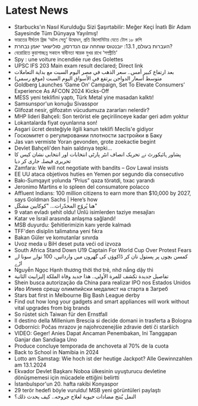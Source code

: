 # Latest News
-  Starbucks'ın Nasıl Kurulduğu Sizi Şaşırtabilir: Meğer Keçi İnatlı Bir Adam Sayesinde Tüm Dünyaya Yayılmış!
-  ভারতের দীর্ঘতম ব্রিজ ‘অটল সেতু’ উদ্বোধন, প্রতি কিলোমিটার যেতে টোল ১৮ রুপি
-  העברות בעולם, 13.1: יובנטוס שוחחה עם הנדרסון, סולישאר יאמן נבחרת?
-  বেরোরিতে কুয়াশাচ্ছন্ন সকালে স্বাধীনতা স্মারক মুখর রাখে ‘সম্প্রীতি’
-  Spy : une voiture incendiée rue des Golettes
-  UPSC IFS 203 Main exam result declared; Direct link
-  بعد ارتفاع كبير أمس.. سعر الذهب في مصر اليوم السبت مع بداية التعاملات
-  متوسط أسعار الدواجن يرتفع في الأسواق اليوم السبت (موقع رسمي)
-  Goldberg Launches ‘Game On’ Campaign, Set To Elevate Consumers’ Experience As AFCON 2024 Kicks-Off
-  MESS yeni teklifini yaptı, Türk Metal yine masadan kalktı!
-  Samsunspor'un konuğu Sivasspor
-  Glifozat nesir, glifozatın vücudumuza zararları nelerdir?
-  MHP lideri Bahçeli: Son terörist ele geçirilinceye kadar geri adım yoktur
-  Lokantalarda fiyat oyunlarına son!
-  Asgari ücret desteğiyle ilgili kanun teklifi Meclis'e gidiyor
-  Госкомитет о регулировании плотности застройки в Баку
-  Jas van vermiste Yoran gevonden, grote zoekactie begint
-  Devlet Bahçeli'den hain saldırıya tepki...
-  پشاور ہائیکورٹ نے تحریک انصاف انٹر پارٹی انتخابات اور انتخابی نشان کیس کا تحریری فیصلہ جاری کر دیا
-  Zamfara: We will not negotiate with bandits – Gov Lawal insists
-  EE UU ataca objetivos hutíes en Yemen por segundo día consecutivo
-  Bakı-Sumqayıt yolunda “Prius” qəza törətdi, tıxac yarandı
-  Jeronimo Martins e lo spleen del consumatore polacco
-  Affluent Indians: 100 million citizens to earn more than $10,000 by 2027, says Goldman Sachs | Here’s how
-  هنا يُروّج المخدّرات... "كوكايين مشكّل"
-  9 vatan evladı şehit oldu! Ünlü isimlerden taziye mesajları
-  Katar ve İsrail arasında anlaşma sağlandı!
-  MSB duyurdu: Şehitlerimizin kanı yerde kalmadı
-  TFF'den disiplin talimatına yeni fıkra
-  Bakan Güler ve komutanlar sınırda
-  Uvoz meda u BiH deset puta veći od izvoza
-  South Africa Stand Down U19 Captain For World Cup Over Protest Fears
-  کمسن بچوں پر پستول تان کر ڈاکوؤں کی گھروں میں وارداتیں، 100 تولے سونا لے اڑے
-  Nguyễn Ngọc Hạnh thương thời thơ trẻ, nhớ nắng dậy thì
-  تفاصيل جديدة تكشف للمرة الأولى.. هذا جديد وفاة الملكة إليزابيث الثانية
-  Shein busca autorização da China para realizar IPO nos Estados Unidos
-  Иво Илиев срещу олимпийски медалист на старта в Загреб
-  Stars bat first in Melbourne Big Bash League derby
-  Find out how long your gadgets and smart appliances will work without vital upgrades from big brands
-  So rüstet sich Taiwan für den Ernstfall
-  Il destino della Millenium Brescia si decide domani in trasferta a Bologna
-  Odborníci: Počas mrazov je najohrozenejšie zdravie detí či starších
-  VIDEO: Geger! Anies Dapat Ancaman Penembakan, Ini Tanggapan Ganjar dan Sandiaga Uno
-  Produce concluye temporada de anchoveta al 70% de la cuota
-  Back to School in Namibia in 2024
-  Lotto am Samstag: Wie hoch ist der heutige Jackpot? Alle Gewinnzahlen am 13.1.2024
-  Ekvador Devlet Başkanı Noboa ülkesinin uyuşturucu devletine dönüşmemesi için mücadele ettiğini belirtti
-  İstanbulspor'un 20. hafta rakibi Konyaspor
-  29 terör hedefi böyle vuruldu! MSB yeni görüntüleri paylaştı
-  النمل يٌنتج مضادات حيوية لعلاج جروحه.. كيف يحدث ذلك؟
